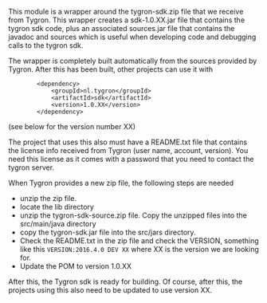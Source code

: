 This module is a wrapper around the tygron-sdk.zip file that we receive from Tygron.
This wrapper creates a sdk-1.0.XX.jar file that contains the tygron sdk code, plus an associated sources.jar
file that contains the javadoc and sources which is useful when developing code and debugging calls to the tygron sdk.

The wrapper is completely built automatically from the sources provided by Tygron.
After this has been built, other projects can use it with

```
		<dependency>
			<groupId>nl.tygron</groupId>
			<artifactId>sdk</artifactId>
			<version>1.0.XX</version>
		</dependency>
```

(see below for the version number XX)

The project that uses this also must have a README.txt file that contains the license info received from Tygron
(user name, account, version). You need this license as it comes with a password that you need to contact 
the tygron server. 

When Tygron provides a new zip file, the following steps are needed

 * unzip the zip file. 
 * locate the lib directory 
 * unzip the tygron-sdk-source.zip file. Copy the unzipped files into the src/main/java directory
 * copy the tygron-sdk.jar file into the src/jars directory.
 * Check the README.txt in the zip file and check the VERSION, something like this ```VERSION:2016.4.0 DEV XX``` 
 where XX is the version we are looking for.
 * Update the POM to version 1.0.XX  
 
 After this, the Tygron sdk is ready for building. Of course, after this, the projects using this also need
 to be updated to use version XX.
 